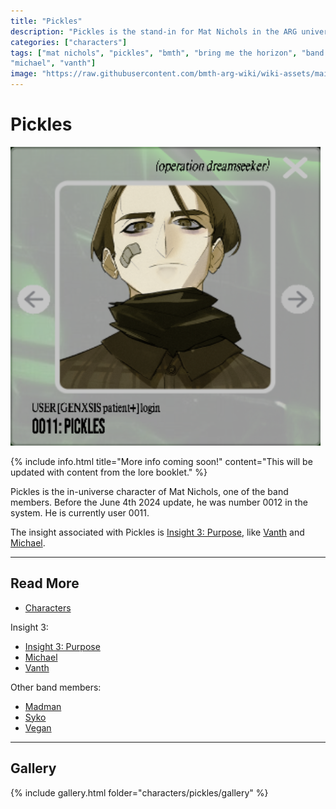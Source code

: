 ```yaml
---
title: "Pickles"
description: "Pickles is the stand-in for Mat Nichols in the ARG universe, the drummer of Bring Me The Horizon. "
categories: ["characters"]
tags: ["mat nichols", "pickles", "bmth", "bring me the horizon", "band member", "purpose", 
"michael", "vanth"]
image: "https://raw.githubusercontent.com/bmth-arg-wiki/wiki-assets/main/characters/pickles/11pickles.png"
---
```


# Pickles

![Pickles Avatar](https://raw.githubusercontent.com/bmth-arg-wiki/wiki-assets/main/characters/pickles/11pickles.png)

{% include info.html
title="More info coming soon!"
content="This will be updated with content from the lore booklet."
%}

Pickles is the in-universe character of Mat Nichols, one of the band members. Before the June 4th 2024 update, 
he was number 0012 in the system. He is currently user 0011.

The insight associated with Pickles is [Insight 3: Purpose](../lore/insight3-purpose), like [Vanth](vanth) and [Michael](michael).

***

## Read More

- [Characters](../characters)

Insight 3:

- [Insight 3: Purpose](../lore/insight3-purpose)
- [Michael](michael)
- [Vanth](vanth)

Other band members:

- [Madman](madman)
- [Syko](syko)
- [Vegan](vegan)

***

## Gallery

{% include gallery.html folder="characters/pickles/gallery" %}